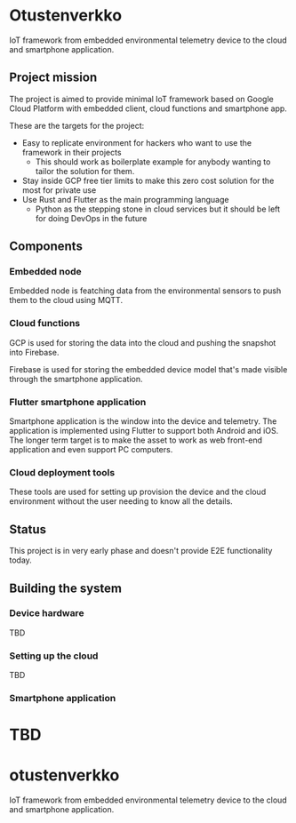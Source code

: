 # Otustenverkko
IoT framework from embedded environmental telemetry device to the cloud and smartphone application.

## Project mission
The project is aimed to provide minimal IoT framework based on Google Cloud Platform with embedded client, cloud functions and smartphone app.

These are the targets for the project:
- Easy to replicate environment for hackers who want to use the framework in their projects
  - This should work as boilerplate example for anybody wanting to tailor the solution for them.
- Stay inside GCP free tier limits to make this zero cost solution for the most for private use
- Use Rust and Flutter as the main programming language
  - Python as the stepping stone in cloud services but it should be left for doing DevOps in the future

## Components
### Embedded node
Embedded node is featching data from the environmental sensors to push them to the cloud using MQTT.

### Cloud functions
GCP is used for storing the data into the cloud and pushing the snapshot into Firebase.

Firebase is used for storing the embedded device model that's made visible through the smartphone application.

### Flutter smartphone application
Smartphone application is the window into the device and telemetry. The application is implemented using Flutter to support both Android and iOS. The longer term target is to make the asset to work as web front-end application and even support PC computers.

### Cloud deployment tools
These tools are used for setting up provision the device and the cloud environment without the user needing to know all the details.

## Status
This project is in very early phase and doesn't provide E2E functionality today.

## Building the system
### Device hardware
TBD

### Setting up the cloud
TBD

### Smartphone application
TBD
=======
# otustenverkko
IoT framework from embedded environmental telemetry device to the cloud and smartphone application.
